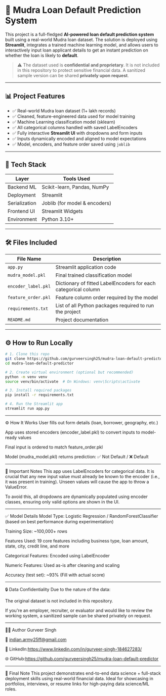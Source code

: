 # 🚀 Mudra Loan Default Prediction System

This project is a full-fledged **AI-powered loan default prediction system** built using a real-world Mudra loan dataset. The solution is deployed using **Streamlit**, integrates a trained machine learning model, and allows users to interactively input loan applicant details to get an instant prediction on whether the loan is likely to **default**.

> ⚠️ The dataset used is **confidential and proprietary**. It is not included in this repository to protect sensitive financial data. A sanitized sample version can be shared **privately upon request**.

---

## 📊 Project Features

- ✅ Real-world Mudra loan dataset (1+ lakh records)
- ✅ Cleaned, feature-engineered data used for model training
- ✅ Machine Learning classification model (sklearn)
- ✅ All categorical columns handled with saved LabelEncoders
- ✅ Fully interactive **Streamlit UI** with dropdowns and form inputs
- ✅ Inputs dynamically encoded and aligned to model expectations
- ✅ Model, encoders, and feature order saved using `joblib`

---

## 🧠 Tech Stack

| Layer           | Tools Used                          |
|----------------|--------------------------------------|
| Backend ML      | Scikit-learn, Pandas, NumPy         |
| Deployment      | Streamlit                           |
| Serialization   | Joblib (for model & encoders)       |
| Frontend UI     | Streamlit Widgets                   |
| Environment     | Python 3.10+                         |

---

## 🛠️ Files Included

| File Name              | Description                                                                 |
|------------------------|-----------------------------------------------------------------------------|
| `app.py`               | Streamlit application code                                                  |
| `mudra_model.pkl`      | Final trained classification model                                          |
| `encoder_label.pkl`    | Dictionary of fitted LabelEncoders for each categorical column              |
| `feature_order.pkl`    | Feature column order required by the model                                  |
| `requirements.txt`     | List of all Python packages required to run the project                     |
| `README.md`            | Project documentation                                                       |

---

## ⚙️ How to Run Locally

```bash
# 1. Clone this repo
git clone https://github.com/gurveersingh25/mudra-loan-default-predictor.git
cd mudra-loan-default-predictor

# 2. Create virtual environment (optional but recommended)
python -m venv venv
source venv/bin/activate  # On Windows: venv\Scripts\activate

# 3. Install required packages
pip install -r requirements.txt

# 4. Run the Streamlit app
streamlit run app.py
```

---

⚙️ How It Works
User fills out form details (loan, borrower, geography, etc.)

App uses stored encoders (encoder_label.pkl) to convert inputs to model-ready values

Final input is ordered to match feature_order.pkl

Model (mudra_model.pkl) returns prediction: ✅ Not Default / ❌ Default

---

📌 Important Notes
This app uses LabelEncoders for categorical data. It is crucial that any new input value must already be known to the encoder (i.e., it was present in training). Unseen values will cause the app to throw a ValueError.

To avoid this, all dropdowns are dynamically populated using encoder classes, ensuring only valid options are shown in the UI.

---

✅ Model Details
Model Type: Logistic Regression / RandomForestClassifier (based on best performance during experimentation)

Training Size: ~100,000+ rows

Features Used: 19 core features including business type, loan amount, state, city, credit line, and more

Categorical Features: Encoded using LabelEncoder

Numeric Features: Used as-is after cleaning and scaling

Accuracy (test set): ~93% (Fill with actual score)

---

🔒 Data Confidentiality
Due to the nature of the data:

The original dataset is not included in this repository.

If you're an employer, recruiter, or evaluator and would like to review the working system, a sanitized sample can be shared privately on request.

---

🙋‍♂️ Author
Gurveer Singh

📧 indian.army25ff@gmail.com

💼 LinkedIn:https://www.linkedin.com/in/gurveer-singh-184627283/

🌐 GitHub:https://github.com/gurveersingh25/mudra-loan-default-predictor

---

🏁 Final Note
This project demonstrates end-to-end data science + full-stack deployment skills using real-world financial data. Ideal for showcasing in portfolios, interviews, or resume links for high-paying data science/ML roles.


